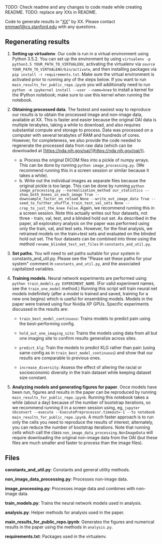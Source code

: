 TODO: Check readme and any changes to code made while creating README. 
TODO: replace any XXs in README. 

Code to generate results in "[XX](XX)" by XX. Please contact emmap1@cs.stanford.edu with any questions. 

## Regenerating results

1. **Setting up virtualenv**. Our code is run in a virtual environment using Python 3.5.2. You can set up the environment by using `virtualenv -p python3.5 YOUR_PATH_TO_VIRTUALENV`, activating the virtualenv via `source YOUR_PATH_TO_VIRTUALENV/bin/activate`, and then installing packages via `pip install -r requirements.txt`. Make sure the virtual environment is activated prior to running any of the steps below.  If you want to run `main_results_for_public_repo.ipynb` you will additionally need to run `python -m ipykernel install --user --name=knee` to install a kernel for the IPython notebook; make sure to use this kernel when running the notebook. 

2. **Obtaining processed data**. The fastest and easiest way to reproduce our results is to obtain the processed image and non-image data, available at XX. This is faster and easier because the original OAI data is multiple terabytes, taking a while to download, and also requires substantial compute and storage to process. Data was processed on a computer with several terabytes of RAM and hundreds of cores. However, for completeness, we also provide the code needed to regenerate the processed data from raw data (which can be downloaded at [https://nda.nih.gov/oai/](https://nda.nih.gov/oai/)).

    - a. Process the original DICOM files into a pickle of numpy arrays. This can be done by running `python image_processing.py`. (We recommend running this in a screen session or similar because it takes a while). 
    - b. Write out the individual images as separate files because the original pickle is too large. This can be done by running 
        `python image_processing.py --normalization_method our_statistics --show_both_knees_in_each_image True --downsample_factor_on_reload None --write_out_image_data True --seed_to_further_shuffle_train_test_val_sets None --crop_to_just_the_knee False`. Again, we recommend running this in a screen session. Note this actually writes out four datasets, not three - train, val, test, and a blinded hold out set. As described in the paper, all exploratory analysis on the paper was performed using only the train, val, and test sets. However, for the final analysis, we retrained models on the train+test sets and evaluated on the blinded hold out set. The four datasets can be combined into three using the method `rename_blinded_test_set_files` in `constants_and_util.py`. 

3. **Set paths.** You will need to set paths suitable for your system in constants_and_util.py. Please see the "Please set these paths for your system" comment in `constants_and_util.py`, and the associated capitalized variables. 

4. **Training models.** Neural network experiments are performed using `python train_models.py EXPERIMENT_NAME`. (For valid experiment names, see the `train_one_model` method.) Running this script will train neural net models indefinitely (after a model is trained and saved, training for a new one begins) which is useful for ensembling models. Models in the paper were trained using four Nvidia XP GPUs. Specific experiments discussed in the results are: 

    - `train_best_model_continuous`: Trains models to predict pain using the best-performing config. 

    - `hold_out_one_imaging_site`: Trains the models using data from all but one imaging site to confirm results generalize across sites. 

    - `predict_klg`: Train the models to predict KLG rather than pain (using same config as in `train_best_model_continuous`) and show that our results are comparable to previous ones. 

    - `increase_diversity`: Assess the effect of altering the racial or socioeconomic diversity in the train dataset while keeping dataset size constant. 

5. **Analyzing models and generating figures for paper**. Once models have been run, figures and results in the paper can be reproduced by running `main_results_for_public_repo.ipynb`. Running this notebook takes a while (about a day) because of the number of bootstrap iterations, so we recommend running it in a screen session using, eg, `jupyter nbconvert --execute --ExecutePreprocessor.timeout=-1 --to notebook main_results_for_public_repo.ipynb`. A much faster approach is to run only the cells you need to reproduce the results of interest; alternately, you can reduce the number of bootstrap iterations. Note that running cells which call the class `non_image_data_processing.NonImageData` will require downloading the original non-image data from the OAI (but these files are much smaller and faster to process than the image files). 

## Files

**constants_and_util.py**: Constants and general utility methods. 

**non_image_data_processing.py**: Processes non-image data.

**image_processing.py**: Processes image data and combines with non-image data. 

**train_models.py**: Trains the neural network models used in analysis. 

**analysis.py**: Helper methods for analysis used in the paper. 

**main_results_for_public_repo.ipynb**: Generates the figures and numerical results in the paper using the methods in `analysis.py`. 

**requirements.txt**: Packages used in the virtualenv. 